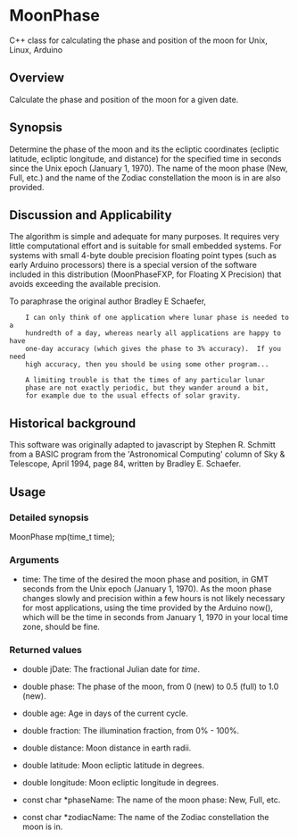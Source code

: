 # MoonPhase
C++ class for calculating the phase and position of the moon for Unix, Linux, Arduino

## Overview
Calculate the phase and position of the moon for a given date.

## Synopsis
Determine the phase of the moon and its the ecliptic coordinates (ecliptic
latitude, ecliptic longitude, and distance) for the specified time in seconds
since the Unix epoch (January 1, 1970).  The name of the moon phase (New, Full, etc.)
and the name of the Zodiac constellation the moon is in are also provided.

## Discussion and Applicability
The algorithm is simple and adequate for many purposes.  It requires very
little computational effort and is suitable for small embedded systems.  For
systems with small 4-byte double precision floating point types (such as early
Arduino processors) there is a special version of the software included in
this distribution (MoonPhaseFXP, for Floating X Precision) that avoids exceeding the
available precision.

To paraphrase the original author Bradley E Schaefer,

		I can only think of one application where lunar phase is needed to a
		hundredth of a day, whereas nearly all applications are happy to have
		one-day accuracy (which gives the phase to 3% accuracy).  If you need
		high accuracy, then you should be using some other program...  
		
		A limiting trouble is that the times of any particular lunar
		phase are not exactly periodic, but they wander around a bit,
		for example due to the usual effects of solar gravity.

## Historical background

This software was originally adapted to javascript by Stephen R. Schmitt
from a BASIC program from the 'Astronomical Computing' column of Sky & Telescope,
April 1994, page 84, written by Bradley E. Schaefer.

## Usage

### Detailed synopsis
MoonPhase mp(time_t time);

### Arguments
* time: The time of the desired the moon phase and position, in GMT seconds from
the Unix epoch (January 1, 1970).  As the moon phase changes slowly and
precision within a few hours is not likely necessary for most applications,
using the time provided by the Arduino now(), which will be the time in
seconds from January 1, 1970 in your local time zone, should be fine.

### Returned values
* double jDate:		The fractional Julian date for *time*.

* double phase:	      	The phase of the moon, from 0 (new) to 0.5 (full) to 1.0 (new).

* double age:		Age in days of the current cycle.

* double fraction:	The illumination fraction, from 0% - 100%.

* double distance:	Moon distance in earth radii.

* double latitude:	Moon ecliptic latitude in degrees.

* double longitude:	Moon ecliptic longitude in degrees.

* const char *phaseName: The name of the moon phase: New, Full, etc.

* const char *zodiacName: The name of the Zodiac constellation the moon is in.
